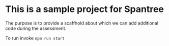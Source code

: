 # This is a sample project for Spantree

The purpose is to provide a scaffhold about which we can add additional code during the assessment.

To run invoke `npm run start`